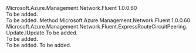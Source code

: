 <Type Name="IWithSecondaryPeerAddressPrefix" FullName="Microsoft.Azure.Management.Network.Fluent.ExpressRouteCircuitPeering.Update.IWithSecondaryPeerAddressPrefix">
  <TypeSignature Language="C#" Value="public interface IWithSecondaryPeerAddressPrefix" />
  <TypeSignature Language="ILAsm" Value=".class public interface auto ansi abstract IWithSecondaryPeerAddressPrefix" />
  <TypeSignature Language="DocId" Value="T:Microsoft.Azure.Management.Network.Fluent.ExpressRouteCircuitPeering.Update.IWithSecondaryPeerAddressPrefix" />
  <TypeSignature Language="VB.NET" Value="Public Interface IWithSecondaryPeerAddressPrefix" />
  <TypeSignature Language="F#" Value="type IWithSecondaryPeerAddressPrefix = interface" />
  <AssemblyInfo>
    <AssemblyName>Microsoft.Azure.Management.Network.Fluent</AssemblyName>
    <AssemblyVersion>1.0.0.60</AssemblyVersion>
  </AssemblyInfo>
  <Interfaces />
  <Docs>
    <summary>To be added.</summary>
    <remarks>To be added.</remarks>
  </Docs>
  <Members>
    <Member MemberName="WithSecondaryPeerAddressPrefix">
      <MemberSignature Language="C#" Value="public Microsoft.Azure.Management.Network.Fluent.ExpressRouteCircuitPeering.Update.IUpdate WithSecondaryPeerAddressPrefix (string addressPrefix);" />
      <MemberSignature Language="ILAsm" Value=".method public hidebysig newslot virtual instance class Microsoft.Azure.Management.Network.Fluent.ExpressRouteCircuitPeering.Update.IUpdate WithSecondaryPeerAddressPrefix(string addressPrefix) cil managed" />
      <MemberSignature Language="DocId" Value="M:Microsoft.Azure.Management.Network.Fluent.ExpressRouteCircuitPeering.Update.IWithSecondaryPeerAddressPrefix.WithSecondaryPeerAddressPrefix(System.String)" />
      <MemberSignature Language="VB.NET" Value="Public Function WithSecondaryPeerAddressPrefix (addressPrefix As String) As IUpdate" />
      <MemberSignature Language="F#" Value="abstract member WithSecondaryPeerAddressPrefix : string -&gt; Microsoft.Azure.Management.Network.Fluent.ExpressRouteCircuitPeering.Update.IUpdate" Usage="iWithSecondaryPeerAddressPrefix.WithSecondaryPeerAddressPrefix addressPrefix" />
      <MemberType>Method</MemberType>
      <AssemblyInfo>
        <AssemblyName>Microsoft.Azure.Management.Network.Fluent</AssemblyName>
        <AssemblyVersion>1.0.0.60</AssemblyVersion>
      </AssemblyInfo>
      <ReturnValue>
        <ReturnType>Microsoft.Azure.Management.Network.Fluent.ExpressRouteCircuitPeering.Update.IUpdate</ReturnType>
      </ReturnValue>
      <Parameters>
        <Parameter Name="addressPrefix" Type="System.String" />
      </Parameters>
      <Docs>
        <param name="addressPrefix">To be added.</param>
        <summary>To be added.</summary>
        <returns>To be added.</returns>
        <remarks>To be added.</remarks>
      </Docs>
    </Member>
  </Members>
</Type>